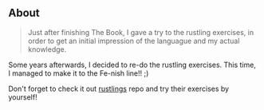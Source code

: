 ## About

> Just after finishing The Book, I gave a try to the rustling exercises, in order to get an initial impression of the languague and my actual knowledge. 

Some years afterwards, I decided to re-do the rustling exercises. This time, I managed to make it to the Fe-nish line!! ;)

Don't forget to check it out [rustlings](https://github.com/rust-lang/rustlings) repo and try their exercises by yourself!
